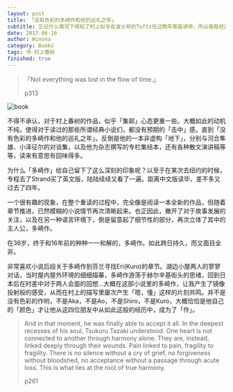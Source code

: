 ```yaml
---
layout: post
title: 「没有色彩的多崎作和他的巡礼之年」
subtitle: 忘记什么情况下得知了村上似乎在波士顿的Tufts任过两年客座讲师，所以每每经过波囤中国城边上的Tufts医学院总会不自禁想一下，就是这个学校啊...当然，村上执教的不是这个校区，估计是在Somerville的School of Arts and Sciences。上周参加pride parade，一行人先到Somerville停车，似乎沿途有经过Tufts校区，又不禁闪念了下「是这儿了」。
date: 2017-06-16
author: Winona
category: Books
tags: 书 村上春树
finished: true
---
```



> 「Not everything was lost in the flow of time.」
>
> p313

![book](https://refwd.github.io/ReFwd/img/20170618/P1070267.JPG)


不得不承认，对于村上春树的作品，似乎「集邮」心态更重一些。大概如此的动机不纯，使得对于读过的那些所谓经典小说们，都没有预期的「击中」感。直到「没有色彩的多崎作和他的巡礼之年」。反倒是他的一本非虚构「地下」，分别与河合隼雄、小泽征尔的对谈集，以及他为杂志撰写的专栏集结本，还有各种散文演讲稿等等，读来有意思有回味得多。

为什么「多崎作」给自己留下了这么深刻的印象呢？以至于在某次去纽约的时候，专程去了Strand买了英文版，陆陆续续又看了一遍。距离中文版读毕，差不多又过去了四年。

一个很有趣的现象，在整个重读的过程中，完全像是阅读一本全新的作品，但随着章节推进，已然模糊的小说情节再次清晰起来。也正因此，撇开了对于故事发展的关注，以及在另一种语言环境下，倒是留意起了细节性的部分，再次立体了其中的主人公，多崎作。

在36岁，终于和16年前的种种一一和解的，多崎作。如此跨日持久，而又面目全非。

非常喜欢小说后段关于多崎作到芬兰寻找Eri(Kuro)的章节。湖边小屋两人的寥寥对话，当时屋内屋外环境的细细描摹，多崎作游荡于赫尔辛基街头的思绪，回到日本后在时差中对于两人会面的回想...大概在这部小说里的多崎作，让我产生了镜像投射般的感受，从而在村上的描写里屡次产生「嗯，懂」这样的片刻共鸣。并不是没有色彩的作哟，不是Aka，不是Ao，不是Shiro，不是Kuro，大概恰恰是他自己的「颜色」才让他从这四位朋友中从如此这般的经历中，成为了「作」。

> And in that moment, he was finally able to accept it all. In the deepest recesses of his soul, Tsukuru Tazaki understood. One heart is not connected to another through harmony alone. They are, instead, linked deeply through their wounds. Pain linked to pain, fragility to fragility. There is no silence without a cry of grief, no forgiveness without bloodshed, no acceptance without a passage through acute loss. This is what lies at the root of true harmony.
>
> p261

